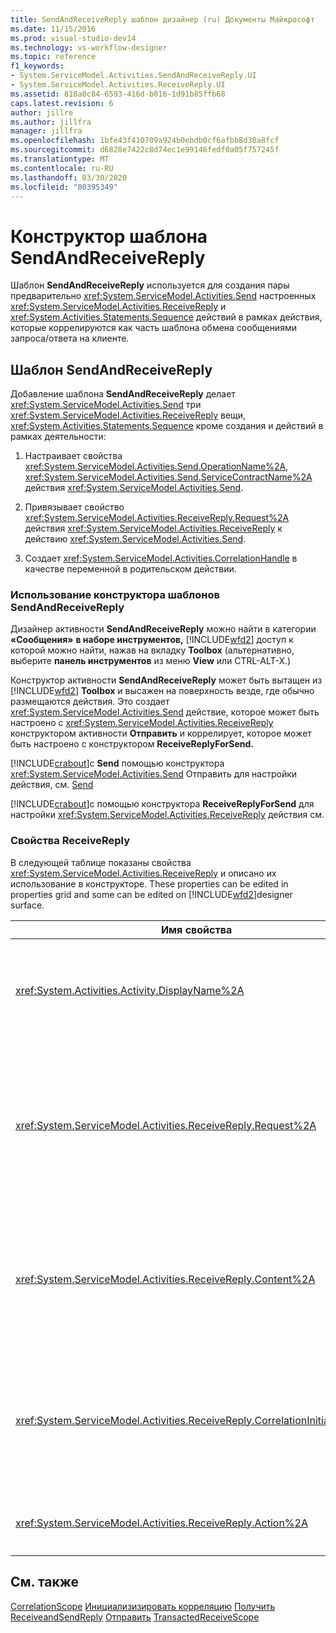 ```yaml
---
title: SendAndReceiveReply шаблон дизайнер (ru) Документы Майкрософт
ms.date: 11/15/2016
ms.prod: visual-studio-dev14
ms.technology: vs-workflow-designer
ms.topic: reference
f1_keywords:
- System.ServiceModel.Activities.SendAndReceiveReply.UI
- System.ServiceModel.Activities.ReceiveReply.UI
ms.assetid: 818a8c84-6593-416d-b016-1d91b85ffb68
caps.latest.revision: 6
author: jillre
ms.author: jillfra
manager: jillfra
ms.openlocfilehash: 1bfe43f410709a924b0ebdb0cf6afbb8d30a8fcf
ms.sourcegitcommit: d6828e7422c8d74ec1e99146fedf0a05f757245f
ms.translationtype: MT
ms.contentlocale: ru-RU
ms.lasthandoff: 03/30/2020
ms.locfileid: "80395349"
---
```

# <a name="sendandreceivereply-template-designer"></a>Конструктор шаблона SendAndReceiveReply
Шаблон **SendAndReceiveReply** используется для создания пары предварительно <xref:System.ServiceModel.Activities.Send> настроенных <xref:System.ServiceModel.Activities.ReceiveReply> и <xref:System.Activities.Statements.Sequence> действий в рамках действия, которые коррелируются как часть шаблона обмена сообщениями запроса/ответа на клиенте.

## <a name="the-sendandreceivereply-template"></a>Шаблон SendAndReceiveReply
 Добавление шаблона **SendAndReceiveReply** делает <xref:System.ServiceModel.Activities.Send> три <xref:System.ServiceModel.Activities.ReceiveReply> вещи, <xref:System.Activities.Statements.Sequence> кроме создания и действий в рамках деятельности:

1. Настраивает свойства <xref:System.ServiceModel.Activities.Send.OperationName%2A>, <xref:System.ServiceModel.Activities.Send.ServiceContractName%2A> действия <xref:System.ServiceModel.Activities.Send>.

2. Привязывает свойство <xref:System.ServiceModel.Activities.ReceiveReply.Request%2A> действия <xref:System.ServiceModel.Activities.ReceiveReply> к действию <xref:System.ServiceModel.Activities.Send>.

3. Создает <xref:System.ServiceModel.Activities.CorrelationHandle> в качестве переменной в родительском действии.

### <a name="using-the-sendandreceivereply-template-designer"></a>Использование конструктора шаблонов SendAndReceiveReply
 Дизайнер активности **SendAndReceiveReply** можно найти в категории **«Сообщения»** **в наборе инструментов,** [!INCLUDE[wfd2](../includes/wfd2-md.md)] доступ к которой можно найти, нажав на вкладку **Toolbox** (альтернативно, выберите **панель инструментов** из меню **View** или CTRL-ALT-X.)

 Конструктор активности **SendAndReceiveReply** может быть вытащен из [!INCLUDE[wfd2](../includes/wfd2-md.md)] **Toolbox** и высажен на поверхность везде, где обычно размещаются действия. Это создает <xref:System.ServiceModel.Activities.Send> действие, которое может быть настроено с <xref:System.ServiceModel.Activities.ReceiveReply> конструктором активности **Отправить** и коррелирует, которое может быть настроено с конструктором **ReceiveReplyForSend.**

 [!INCLUDE[crabout](../includes/crabout-md.md)]с **Send** помощью конструктора <xref:System.ServiceModel.Activities.Send> Отправить для настройки действия, см. [Send](../workflow-designer/send-activity-designer.md)

 [!INCLUDE[crabout](../includes/crabout-md.md)]с помощью конструктора **ReceiveReplyForSend** для настройки <xref:System.ServiceModel.Activities.ReceiveReply> действия см.

### <a name="properties-of-receivereply"></a>Свойства ReceiveReply
 В следующей таблице показаны свойства <xref:System.ServiceModel.Activities.ReceiveReply> и описано их использование в конструкторе. These properties can be edited in properties grid and some can be edited on [!INCLUDE[wfd2](../includes/wfd2-md.md)]designer surface.

|                                 Имя свойства                                 | Обязательно |                                                                                                                                                                                                                                                                                                                                                        Использование                                                                                                                                                                                                                                                                                                                                                        |
|-------------------------------------------------------------------------------|----------|---------------------------------------------------------------------------------------------------------------------------------------------------------------------------------------------------------------------------------------------------------------------------------------------------------------------------------------------------------------------------------------------------------------------------------------------------------------------------------------------------------------------------------------------------------------------------------------------------------------------------------------------------------------------------------------------------------------------|
|               <xref:System.Activities.Activity.DisplayName%2A>                |  False   |                                                                                                                                                                                            Необязательное понятное имя действия <xref:System.ServiceModel.Activities.ReceiveReply>. По умолчанию - ReceiveReplyForSend.<br /><br /> Несмотря на то, что использовать значение, отличное от значения по умолчанию, для понятного имени <xref:System.Activities.Activity.DisplayName%2A> не требуется, его все же рекомендуется использовать.                                                                                                                                                                                            |
|         <xref:System.ServiceModel.Activities.ReceiveReply.Request%2A>         |   True   | Ссылка на действие <xref:System.ServiceModel.Activities.Send>, связанное с этим действием <xref:System.ServiceModel.Activities.ReceiveReply>. Это свойство не должно быть **недействительным.** <xref:System.ServiceModel.Activities.Send>и <xref:System.ServiceModel.Activities.ReceiveReply> действия используются вместе на клиенте для моделирования шаблона обмена сообщениями запроса/ответа. Это свойство указывает сопоставленное действие <xref:System.ServiceModel.Activities.Send>. Это свойство нельзя изменить в конструкторе, поскольку оно автоматически привязывается к действию <xref:System.ServiceModel.Activities.Send>, из которого было создано действие <xref:System.ServiceModel.Activities.ReceiveReply>. |
|         <xref:System.ServiceModel.Activities.ReceiveReply.Content%2A>         |  False   |                        Указывает получаемое содержимое сообщения или параметра. Это может быть либо действие <xref:System.ServiceModel.Activities.ReceiveMessageContent>, либо действие <xref:System.ServiceModel.Activities.ReceiveParametersContent>. Изналивать это свойство, нажав кнопку эллипса рядом с полем **содержимого** в сетке свойств или нажав **на Define...** кнопка рядом с меткой **Содержимого** на поверхности дизайнера активности **Receive.** Оба отображения диалог **определения содержимого.** [!INCLUDE[crabout](../includes/crabout-md.md)]как использовать это поле, [Content Definition Dialog Box](../workflow-designer/content-definition-dialog-box.md) см.                         |
| <xref:System.ServiceModel.Activities.ReceiveReply.CorrelationInitializers%2A> |  False   |              Указывает коллекцию объектов <xref:System.ServiceModel.Activities.CorrelationInitializer>, инициализирующих несколько объектов <xref:System.ServiceModel.Activities.CorrelationHandle>, которые настраивают это действие <xref:System.ServiceModel.Activities.Receive> в рамках рабочего процесса. Нажмите кнопку ellipsis <xref:System.ServiceModel.Activities.Receive.CorrelationInitializers%2A> рядом с свойством в сетке свойств, чтобы открыть диалоговую коробку **Add Correlation Initialis.** [!INCLUDE[crabout](../includes/crabout-md.md)]с помощью этого окна, [см.](../workflow-designer/add-correlationinitializers-dialog-box.md)               |
|         <xref:System.ServiceModel.Activities.ReceiveReply.Action%2A>          |  False   |                                                                                                                                                                                                                                               Указывает заголовок действия сообщения. Если значение не задано явным образом, устанавливается значение по умолчанию:<br /><br /> `https://tempuri.org/{service contract namespace}/{service contract name}/{operation name}`.                                                                                                                                                                                                                                              |

## <a name="see-also"></a>См. также
 [CorrelationScope](../workflow-designer/correlationscope-activity-designer.md) [Инициализизировать корреляцию](../workflow-designer/initializecorrelation-activity-designer.md) [Получить](../workflow-designer/receive-activity-designer.md) [ReceiveandSendReply](../workflow-designer/receiveandsendreply-template-designer.md) [Отправить](../workflow-designer/send-activity-designer.md) [TransactedReceiveScope](../workflow-designer/transactedreceivescope-activity-designer.md)